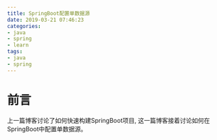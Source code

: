 ```yaml
---
title: SpringBoot配置单数据源
date: 2019-03-21 07:46:23
categories:
- java
- spring
- learn
tags:
- java
- spring
---
```


# 前言

上一篇博客讨论了如何快速构建SpringBoot项目, 这一篇博客接着讨论如何在SpringBoot中配置单数据源。

# 
